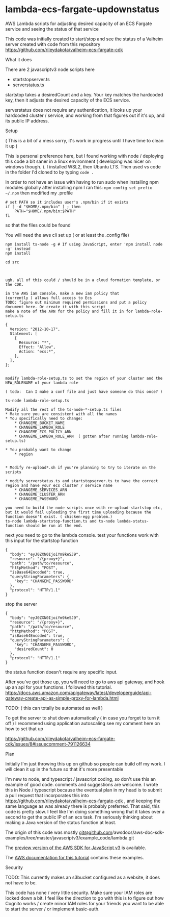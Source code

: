 # lambda-ecs-fargate-updownstatus
AWS Lambda scripts for adjusting desired capacity of an ECS Fargate service and seeing the status of that service


This code was initially created to start/stop and see the status of a Valheim server created with code from this repository https://github.com/rileydakota/valheim-ecs-fargate-cdk 


What it does

There are 2 javascriptv3 node scripts here
* startstopserver.ts
* serverstatus.ts

startstop takes a desiredCount and a key.  Your key matches the hardcoded key, then it adjusts the desired capacity of the ECS service. 

serverstatus does not require any authentication, it looks up your hardcoded cluster / service, and working from that figures out if it's up, and its public IP address.


Setup

( This is a bit of a mess sorry, it's work in progress until I have time to clean it up )


This is personal preference here, but I found working with node / deploying this code a bit saner in a linux environment ( developing was nicer on windows  though. ).   I installed WSL2, then Ubuntu LTS.  Then used vs code in the folder I'd cloned to by typing `code .`  

In order to not have an issue with having to run sudo when installing npm modules globally after installing npm I ran this: 
`npm config set prefix ~/.npm`  then modified my .profile

```
# set PATH so it includes user's .npm/bin if it exists
if [ -d "$HOME/.npm/bin" ] ; then
    PATH="$HOME/.npm/bin:$PATH"
fi
```
so that the files could be found

You will need the aws cli set up ( or at least the .config file)

```
npm install ts-node -g # If using JavaScript, enter 'npm install node -g' instead
npm install

cd src



ugh. all of this could / should be in a cloud formation template, or the CDK.

in the AWS iam console, make a new iam policy that 
(currently ) allows full access to Ecs
TODO: figure out minimum required permissions and put a policy document here. Or create it with this script
make a note of the ARN for the policy and fill it in for lambda-role-setup.ts

{
  Version: "2012-10-17",
  Statement: [
    {
      Resource: "*",
      Effect: "Allow",
      Action: "ecs:*",
    },
  ],
};


modify lambda-role-setup.ts to set the region of your cluster and the NEW_ROLENAME of your lambda role 

( todo:  Can I make a conf file and just have someone do this once? )

ts-node lambda-role-setup.ts

Modify all the rest of the ts-node-*-setup.ts files
* Make sure you are consistent with all the names
* You specifically need to change:
    * CHANGEME_BUCKET_NAME
    * CHANGEME_LAMBDA_ROLE
    * CHANGEME_ECS_POLICY_ARN
    * CHANGEME_LAMBDA_ROLE_ARN  ( gotten after running lambda-role-setup.ts)

* You probably want to change
    * region 


* Modify re-upload*.sh if you're planning to try to iterate on the scripts

* modify serverstatus.ts and startstopserver.ts to have the correct region and have your ecs cluster / service name
    * CHANGEME_SERVICES_ARN
    * CHANGEME_CLUSTER_ARN
    * CHANGEME_PASSWORD

you need to build the node scripts once with re-upload-startstop etc, but it would fail uploading the first time uploading because the function doesn't exist. ( chicken-egg problem.)
ts-node lambda-startstop-function.ts and ts-node lambda-status-function should be run at the end.

```

next you need to go to the lambda console.  test your functions work with  this input for the startstop function

```
{
  "body": "eyJ0ZXN0IjoiYm9keSJ9",
  "resource": "/{proxy+}",
  "path": "/path/to/resource",
  "httpMethod": "POST",
  "isBase64Encoded": true,
  "queryStringParameters": {
    "key": "CHANGEME_PASSWORD"
  },
  "protocol": "HTTP/1.1"
}
```

stop the server
```
{
  "body": "eyJ0ZXN0IjoiYm9keSJ9",
  "resource": "/{proxy+}",
  "path": "/path/to/resource",
  "httpMethod": "POST",
  "isBase64Encoded": true,
  "queryStringParameters": {
    "key": "CHANGEME_PASSWORD",
    "desiredCount": 0
  },
  "protocol": "HTTP/1.1"
}
```

the status function doesn't require any specific input. 


After you've got those up, you will need to go to aws api gateway, and hook up an api for your functions.  I followed this tutorial. https://docs.aws.amazon.com/apigateway/latest/developerguide/api-gateway-create-api-as-simple-proxy-for-lambda.html

TODO: ( this can totally be automated as well )


To get the server to shut down automatically ( in case you forget to turn it off ) I recommend using application autoscaling see my comment here on how to set that up

https://github.com/rileydakota/valheim-ecs-fargate-cdk/issues/8#issuecomment-791126634


Plan

Initially I'm just throwing this up on github so people can build off my work.  I will clean it up in the future so that it's more presentable 


I'm new to node, and typescript / javascript coding, so don't use this an example of good code. comments and suggestions are welcome.  I wrote this in Node / typescript because the eventual plan in my head is to submit a pull request that incorporates this into https://github.com/rileydakota/valheim-ecs-fargate-cdk , and keeping the same language as was already there is probably preferred. That said, this code is pretty slow. I feel like I'm doing something wrong that it takes over a second to get the public IP of an ecs task.   I'm seriously thinking about making a Java version of the status function at least.

The origin of this code was mostly git@github.com/awsdocs/aws-doc-sdk-examples/tree/master/javascriptv3/example_code/lambda.git

The [preview version of the AWS SDK for JavaScript v3](https://github.com/aws/aws-sdk-js-v3) is available. 

The [AWS documentation for this tutorial](https://docs.aws.amazon.com/sdk-for-javascript/v3/developer-guide/using-lambda-functions.html) contains these examples.



Security

TODO: This currently makes an s3bucket configured as a website, it does not have to be. 

This code has none / very little security.  Make sure your IAM roles are locked down a bit.  I feel like the direction to go with this is to figure out how Cognito works / create minor IAM roles for your friends you want to be able to start the server / or implement basic-auth.

